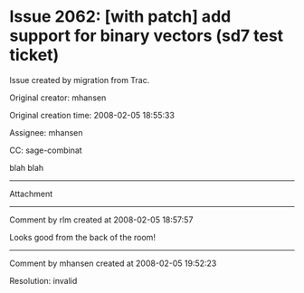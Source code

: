 # Issue 2062: [with patch] add support for binary vectors (sd7 test ticket)

Issue created by migration from Trac.

Original creator: mhansen

Original creation time: 2008-02-05 18:55:33

Assignee: mhansen

CC:  sage-combinat

blah blah


---

Attachment


---

Comment by rlm created at 2008-02-05 18:57:57

Looks good from the back of the room!


---

Comment by mhansen created at 2008-02-05 19:52:23

Resolution: invalid
